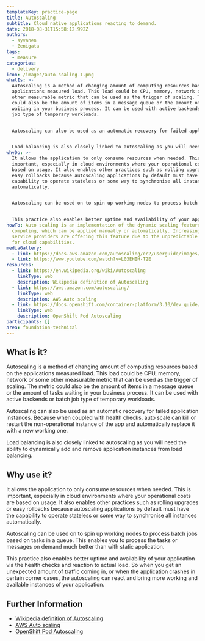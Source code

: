 ```yaml
---
templateKey: practice-page
title: Autoscaling
subtitle: Cloud native applications reacting to demand.
date: 2018-08-31T15:58:12.992Z
authors:
  - syvanen
  - Zenigata
tags:
  - measure
categories: 
  - delivery
icon: /images/auto-scaling-1.png
whatIs: >-
  Autoscaling is a method of changing amount of computing resources based on the
  applications measured load. This load could be CPU, memory, network or some
  other measurable metric that can be used as the trigger of scaling. The metric
  could also be the amount of items in a message queue or the amount of tasks
  waiting in your business process. It can be used with active backends or batch
  job type of temporary workloads.


  Autoscaling can also be used as an automatic recovery for failed application instances. Because when coupled with health checks, auto scale can kill or restart the non-operational instance of the app and automatically replace it with a new working one.


  Load balancing is also closely linked to autoscaling as you will need the ability to dynamically add and remove application instances from load balancing.
whyDo: >-
  It allows the application to only consume resources when needed. This is
  important, especially in cloud environments where your operational costs are
  based on usage. It also enables other practices such as rolling upgrades or
  easy rollbacks because autoscaling applications by default must have the
  capability to operate stateless or some way to synchronise all instances
  automatically.


  Autoscaling can be used on to spin up working nodes to process batch jobs based on tasks in a queue. This enables you to process the tasks or messages on demand much better than with static application.


  This practice also enables better uptime and availability of your application via the health checks and reaction to actual load. So when you get an unexpected amount of traffic coming in, or when the application crashes in certain corner cases, the autoscaling can react and bring more working and available instances of your application.
howTo: Auto scaling is an implementation of the dynamic scaling feature of cloud
  computing, which can be applied manually or automatically. Increasingly, cloud
  service providers are offering this feature due to the unpredictable demand
  for cloud capabilities.
mediaGallery:
  - link: https://docs.aws.amazon.com/autoscaling/ec2/userguide/images/as-basic-diagram.png
  - link: https://www.youtube.com/watch?v=L03EHIH-T2E
resources:
  - link: https://en.wikipedia.org/wiki/Autoscaling
    linkType: web
    description: Wikipedia definition of Autoscaling
  - link: https://aws.amazon.com/autoscaling/
    linkType: web
    description: AWS Auto scaling
  - link: https://docs.openshift.com/container-platform/3.10/dev_guide/pod_autoscaling.html
    linkType: web
    description: OpenShift Pod Autoscaling
participants: []
area: foundation-technical
---
```

## What is it?

Autoscaling is a method of changing amount of computing resources based on the applications measured load. This load could be CPU, memory, network or some other measurable metric that can be used as the trigger of scaling. The metric could also be the amount of items in a message queue or the amount of tasks waiting in your business process. It can be used with active backends or batch job type of temporary workloads.

Autoscaling can also be used as an automatic recovery for failed application instances. Because when coupled with health checks, auto scale can kill or restart the non-operational instance of the app and automatically replace it with a new working one.

Load balancing is also closely linked to autoscaling as you will need the ability to dynamically add and remove application instances from load balancing.

## Why use it?

It allows the application to only consume resources when needed. This is important, especially in cloud environments where your operational costs are based on usage. It also enables other practices such as rolling upgrades or easy rollbacks because autoscaling applications by default must have the capability to operate stateless or some way to synchronise all instances automatically.

Autoscaling can be used on to spin up working nodes to process batch jobs based on tasks in a queue. This enables you to process the tasks or messages on demand much better than with static application.

This practice also enables better uptime and availability of your application via the health checks and reaction to actual load. So when you get an unexpected amount of traffic coming in, or when the application crashes in certain corner cases, the autoscaling can react and bring more working and available instances of your application.

## Further Information

* [Wikipedia definition of Autoscaling](https://en.wikipedia.org/wiki/Autoscaling)
* [AWS Auto scaling](https://aws.amazon.com/autoscaling/)
* [OpenShift Pod Autoscaling](https://docs.openshift.com/container-platform/3.10/dev_guide/pod_autoscaling.html)
